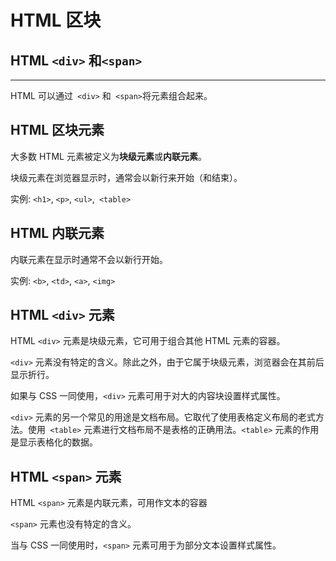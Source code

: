# HTML 区块

## HTML ```<div>``` 和```<span>```

------

HTML 可以通过``` <div>``` 和``` <span>```将元素组合起来。



## HTML 区块元素

大多数 HTML 元素被定义为**块级元素**或**内联元素**。

块级元素在浏览器显示时，通常会以新行来开始（和结束）。

实例: ```<h1>```, ```<p>```, ```<ul>```,``` <table>```



## HTML 内联元素

内联元素在显示时通常不会以新行开始。

实例: ```<b>```, ```<td>```, ```<a>```, ```<img>```



## HTML ```<div>``` 元素

HTML ```<div>``` 元素是块级元素，它可用于组合其他 HTML 元素的容器。

```<div>``` 元素没有特定的含义。除此之外，由于它属于块级元素，浏览器会在其前后显示折行。

如果与 CSS 一同使用，```<div>``` 元素可用于对大的内容块设置样式属性。

```<div>``` 元素的另一个常见的用途是文档布局。它取代了使用表格定义布局的老式方法。使用``` <table>``` 元素进行文档布局不是表格的正确用法。```<table>``` 元素的作用是显示表格化的数据。



## HTML ```<span>``` 元素

HTML ```<span>``` 元素是内联元素，可用作文本的容器

```<span>``` 元素也没有特定的含义。

当与 CSS 一同使用时，```<span>``` 元素可用于为部分文本设置样式属性。
